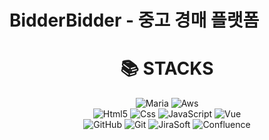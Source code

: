 # BidderBidder - 중고 경매 플랫폼

<div align=center><h1>📚 STACKS</h1></div>
<div align=center>
  <img src="https://img.shields.io/badge/MariaDB-003545?style=for-the-badge&logo=MariaDB&logoColor=white" alt ="Maria">
  <img src="https://img.shields.io/badge/Amazon%20AWS-232F3E?style=for-the-badge&logo=Amazon%20AWS&logoColor=white" alt="Aws">
  <br>
  <img src="https://img.shields.io/badge/HTML5-E34F26?style=for-the-badge&logo=HTML5&logoColor=white" alt="Html5">
  <img src="https://img.shields.io/badge/CSS3-1572B6?style=for-the-badge&logo=CSS3&logoColor=white" alt="Css">
  <img src="https://img.shields.io/badge/JavaScript-F7DF1E?style=for-the-badge&logo=JavaScript&logoColor=white" alt="JavaScript">
  <img src="https://img.shields.io/badge/Vue.js-4FC08D?style=for-the-badge&logo=Vue.js&logoColor=white" alt="Vue">
  <br>
  <img src="https://img.shields.io/badge/GitHub-181717?style=for-the-badge&logo=GitHub&logoColor=white" alt="GitHub">
  <img src="https://img.shields.io/badge/Git-F05032?style=for-the-badge&logo=Git&logoColor=white" alt="Git">
  <img src="https://img.shields.io/badge/Jira%20Software-0052CC?style=for-the-badge&logo=Jira%20Software&logoColor=white" alt="JiraSoft">
  <img src="https://img.shields.io/badge/Confluence-172B4D?style=for-the-badge&logo=Confluence&logoColor=white" alt="Confluence">
</div>
